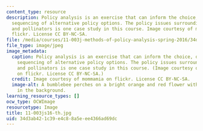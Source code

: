 ```yaml
---
content_type: resource
description: Policy analysis is an exercise that can inform the choice, design, and
  sequencing of alternative policy options. The policy issues surrounding pesticides
  and pollinators is one case study in this course. Image courtesy of mommamia on
  flickr. License CC BY-NC-SA.
file: /media/courses/11-003j-methods-of-policy-analysis-spring-2016/34d3ab421c39e4c88a5eee4366ad69dc_11-003js16-th.jpg
file_type: image/jpeg
image_metadata:
  caption: Policy analysis is an exercise that can inform the choice, design, and
    sequencing of alternative policy options. The policy issues surrounding pesticides
    and pollinators is one case study in this course. (Image courtesy of [mommamia](https://flic.kr/p/54Rwof)
    on flickr. License CC BY-NC-SA.)
  credit: Image courtesy of mommamia on flickr. License CC BY-NC-SA.
  image-alt: A bumblebee perches on a bright orange and red flower with a pink daisy
    in the background.
learning_resource_types: []
ocw_type: OCWImage
resourcetype: Image
title: 11-003js16-th.jpg
uid: 34d3ab42-1c39-e4c8-8a5e-ee4366ad69dc
---
```

